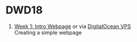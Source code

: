 # DWD18

1. [Week 1: Intro Webpage](https://alicehgsun.github.io/DWD18/week1/) or via [DigitalOcean VPS](http://67.205.138.250:8080/index.html)
<br>Creating a simple webpage
